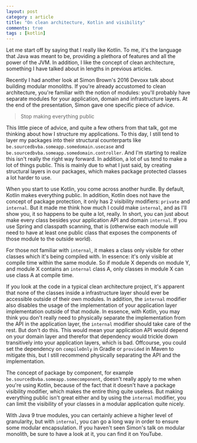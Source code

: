 ```yaml
---
layout: post
category : article
title: "On clean architecture, Kotlin and visibility"
comments: true
tags : [kotlin]
---
```


Let me start off by saying that I really like Kotlin. To me, it's the language that Java was meant to be, providing a plethora of features and all the power of the JVM. In addition, I like the concept of clean architecture, something I have talked about in lengths in previous articles. 

Recently I had another look at Simon Brown's 2016 Devoxx talk about building modular monoliths. If you're already accustomed to clean architecture, you're familiar with the notion of modules: you'll probably have separate modules for your application, domain and infrastructure layers. At the end of the presentation, Simon gave one specific piece of advice.

> Stop making everything public

This little piece of advice, and quite a few others from that talk, got me thinking about how I structure my applications. To this day, I still tend to layer my packages into their structural counterparts like `be.sourcedbvba.someapp.somedomain.usecase` and `be.sourcedbvba.someapp.somedomain.controller`. And I'm starting to realize this isn't really the right way forward. In addition, a lot of us tend to make a lot of things public. This is mainly due to what I just said, by creating structural layers in our packages, which makes package protected classes a lot harder to use. 

When you start to use Kotlin, you come across another hurdle. By default, Kotlin makes everything public. In addition, Kotlin does not have the concept of package protection, it only has 2 visibility modifiers: `private` and `internal`. But it made me think how much I could make `internal`, and as I'll show you, it so happens to be quite a lot, really.  In short, you can just about make every class besides your application API and domain `internal`. If you use Spring and classpath scanning, that is (otherwise each module will need to have at least one public class that exposes the components of those module to the outside world). 

For those not familiar with `internal`, it makes a class only visible for other classes which it's being compiled with. In essence: it's only visible at compile time within the same module. So if module X depends on module Y, and module X contains an `internal` class A, only classes in module X can use class A at compile time. 

If you look at the code in a typical clean architecture project, it's apparent that none of the classes inside a infrastructure layer should ever be accessible outside of their own modules. In addition, the `internal` modifier also disables the usage of the implementation of your application layer implementation outside of that module. In essence, with Kotlin, you may think you don't really need to physically separate the implementation from the API in the application layer, the `internal` modifier should take care of the rest. But don't do this. This would mean your application API would depend on your domain layer and therefor that dependency would trickle down transitively into your application layers, which is bad. Offcourse, you could set the dependency on `compileOnly` in Gradle or `provided` in Maven to mitigate this, but I still recommend physically separating the API and the implementation.

The concept of package by component, for example `be.sourcedbvba.someapp.somecomponent`, doesn't really apply to me when you're using Kotlin, because of the fact that it doesn't have a package visibility modifier, which makes the entire thing quite useless. But making everything public isn't great either and by using the `internal` modifier, you can limit the visibility of your classes in a modular application quite nicely. 

With Java 9 true modules, you can certainly achieve a higher level of granularity, but with `internal`, you can go a long way in order to ensure some modular encapsulation. If you haven't seen Simon's talk on modular monolith, be sure to have a look at it, you can find it on YouTube. 